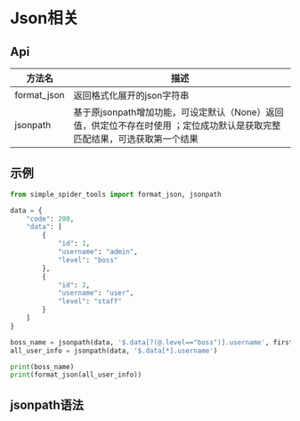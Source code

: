 # Json相关

## Api

| 方法名         | 描述                                                                  |
|-------------|---------------------------------------------------------------------|
| format_json | 返回格式化展开的json字符串                                                     |
| jsonpath    | 基于原jsonpath增加功能，可设定默认（None）返回值，供定位不存在时使用 ；定位成功默认是获取完整匹配结果，可选获取第一个结果 |

## 示例
```python
from simple_spider_tools import format_json, jsonpath

data = {
    "code": 200,
    "data": [
        {
            "id": 1,
            "username": "admin",
            "level": "boss"
        },
        {
            "id": 2,
            "username": "user",
            "level": "staff"
        }
    ]
}

boss_name = jsonpath(data, '$.data[?(@.level=="boss")].username', first=True)
all_user_info = jsonpath(data, '$.data[*].username')

print(boss_name)
print(format_json(all_user_info))
```

## jsonpath语法